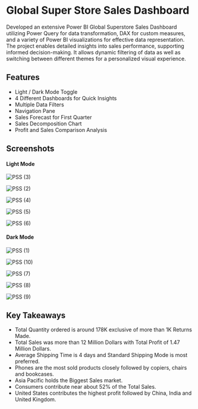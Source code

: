 # Global Super Store Sales Dashboard
Developed an extensive Power BI Global Superstore Sales Dashboard utilizing Power Query for data transformation, DAX for custom  measures, and a variety of Power BI visualizations for effective data representation. The project enables detailed insights into sales  performance, supporting informed decision-making. It allows dynamic filtering of data as well as switching between different themes for a personalized visual experience.

## Features

- Light / Dark Mode Toggle
- 4 Different Dashboards for Quick Insights
- Multiple Data Filters
- Navigation Pane
- Sales Forecast for First Quarter
- Sales Decomposition Chart
- Profit and Sales Comparison Analysis


## Screenshots
#### Light Mode

![PSS (3)](https://github.com/jarsheenkaur/Global-Super-Store-Sales-Dashboard/assets/152518497/7f91564c-3426-4f56-8aad-f72b7165214c)

![PSS (2)](https://github.com/jarsheenkaur/Global-Super-Store-Sales-Dashboard/assets/152518497/e05ada8f-317d-4d68-bb67-550db7f55607)

![PSS (4)](https://github.com/jarsheenkaur/Global-Super-Store-Sales-Dashboard/assets/152518497/5293c62d-e7a7-43fa-bd2f-fd56a8a35269)

![PSS (5)](https://github.com/jarsheenkaur/Global-Super-Store-Sales-Dashboard/assets/152518497/aad35197-6970-4129-872a-8b02c1ea817f)

![PSS (6)](https://github.com/jarsheenkaur/Global-Super-Store-Sales-Dashboard/assets/152518497/fffe6ffe-8b3e-4d2a-8ce1-9e36c6f2b779)


#### Dark Mode

![PSS (1)](https://github.com/jarsheenkaur/Global-Super-Store-Sales-Dashboard/assets/152518497/0f7afad5-aebe-4ad7-8235-ae6cf1a480cf)

![PSS (10)](https://github.com/jarsheenkaur/Global-Super-Store-Sales-Dashboard/assets/152518497/cd89c2fb-501f-4127-9fbd-9ab4f5804aec)

![PSS (7)](https://github.com/jarsheenkaur/Global-Super-Store-Sales-Dashboard/assets/152518497/1f26c061-c9b9-4d04-8397-34e050c00c89)

![PSS (8)](https://github.com/jarsheenkaur/Global-Super-Store-Sales-Dashboard/assets/152518497/11a2bca8-2039-4622-a9b0-f496e6e6cde0)

![PSS (9)](https://github.com/jarsheenkaur/Global-Super-Store-Sales-Dashboard/assets/152518497/28aee2d7-419f-445c-a159-5dde6da6dec1)


## Key Takeaways

- Total Quantity ordered is around 178K exclusive of more than 1K Returns Made.
- Total Sales was more than 12 Million Dollars with Total Profit of 1.47 Million Dollars.
- Average Shipping Time is 4 days and Standard Shipping Mode is most preferred.
- Phones are the most sold products closely followed by copiers, chairs and bookcases.
- Asia Pacific holds the Biggest Sales market.
- Consumers contribute near about 52% of the Total Sales.
- United States contributes the highest profit followed by China, India and United Kingdom.



